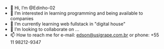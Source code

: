 - 👋 Hi, I’m @Edinho-02
- 👀 I’m interested in learning programming and being available to companies
- 🌱 I’m currently learning web fullstack in "digital house"
- 💞️ I’m looking to collaborate on ...
- 📫 How to reach me for e-mail: edson@usigrape.com.br or phone: +55 11 98212-9347

<!---
Edinho-02/Edinho-02 is a ✨ special ✨ repository because its `README.md` (this file) appears on your GitHub profile.
You can click the Preview link to take a look at your changes.
--->
